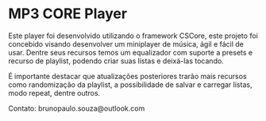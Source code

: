 <h1>MP3 CORE Player</h1>

<p>Este player foi desenvolvido utilizando o framework CSCore, este projeto foi concebido visando desenvolver um miniplayer de música, ágil e fácil de usar. Dentre seus recursos temos um equalizador com suporte a presets e recurso de playlist, podendo criar suas listas e deixá-las tocando.</p>
<p>É importante destacar que atualizações posteriores trarão mais recursos como randomização da playlist, a possibilidade de salvar e carregar listas, modo repeat, dentre outros.</p>

<p>Contato: brunopaulo.souza@outlook.com</p>
